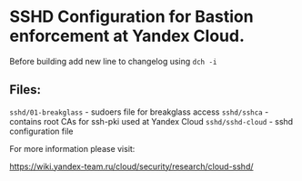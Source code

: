 # SSHD Configuration for Bastion enforcement at Yandex Cloud.

Before building add new line to changelog using `dch -i`

## Files:
`sshd/01-breakglass` - sudoers file for breakglass access
`sshd/sshca` - contains root CAs for ssh-pki used at Yandex Cloud
`sshd/sshd-cloud` - sshd configuration file

For more information please visit:

https://wiki.yandex-team.ru/cloud/security/research/cloud-sshd/
